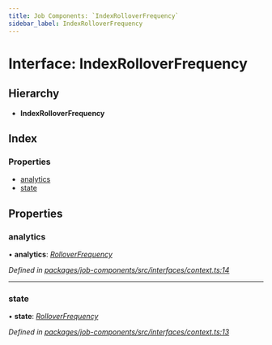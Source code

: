 ```yaml
---
title: Job Components: `IndexRolloverFrequency`
sidebar_label: IndexRolloverFrequency
---
```


# Interface: IndexRolloverFrequency

## Hierarchy

* **IndexRolloverFrequency**

## Index

### Properties

* [analytics](indexrolloverfrequency.md#analytics)
* [state](indexrolloverfrequency.md#state)

## Properties

###  analytics

• **analytics**: *[RolloverFrequency](../overview.md#rolloverfrequency)*

*Defined in [packages/job-components/src/interfaces/context.ts:14](https://github.com/terascope/teraslice/blob/653cf7530/packages/job-components/src/interfaces/context.ts#L14)*

___

###  state

• **state**: *[RolloverFrequency](../overview.md#rolloverfrequency)*

*Defined in [packages/job-components/src/interfaces/context.ts:13](https://github.com/terascope/teraslice/blob/653cf7530/packages/job-components/src/interfaces/context.ts#L13)*
